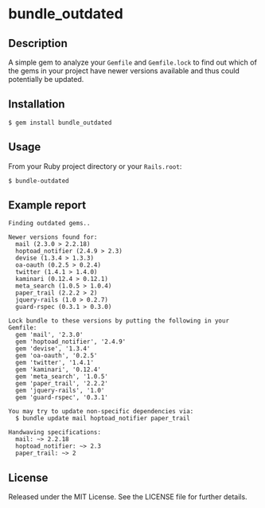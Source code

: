 # bundle\_outdated

## Description

A simple gem to analyze your `Gemfile` and `Gemfile.lock` to find
out which of the gems in your project have newer versions available
and thus could potentially be updated.

## Installation

    $ gem install bundle_outdated

## Usage

From your Ruby project directory or your `Rails.root`:

    $ bundle-outdated

## Example report

    Finding outdated gems..

    Newer versions found for:
      mail (2.3.0 > 2.2.18)
      hoptoad_notifier (2.4.9 > 2.3)
      devise (1.3.4 > 1.3.3)
      oa-oauth (0.2.5 > 0.2.4)
      twitter (1.4.1 > 1.4.0)
      kaminari (0.12.4 > 0.12.1)
      meta_search (1.0.5 > 1.0.4)
      paper_trail (2.2.2 > 2)
      jquery-rails (1.0 > 0.2.7)
      guard-rspec (0.3.1 > 0.3.0)

    Lock bundle to these versions by putting the following in your Gemfile:
      gem 'mail', '2.3.0'
      gem 'hoptoad_notifier', '2.4.9'
      gem 'devise', '1.3.4'
      gem 'oa-oauth', '0.2.5'
      gem 'twitter', '1.4.1'
      gem 'kaminari', '0.12.4'
      gem 'meta_search', '1.0.5'
      gem 'paper_trail', '2.2.2'
      gem 'jquery-rails', '1.0'
      gem 'guard-rspec', '0.3.1'

    You may try to update non-specific dependencies via:
      $ bundle update mail hoptoad_notifier paper_trail

    Handwaving specifications:
      mail: ~> 2.2.18
      hoptoad_notifier: ~> 2.3
      paper_trail: ~> 2

## License

Released under the MIT License.  See the LICENSE file for further details. 
